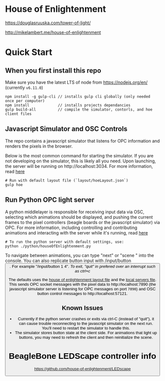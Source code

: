 # House of Enlightenment

https://douglasruuska.com/tower-of-light/

http://mikelambert.me/house-of-enlightenment

# Quick Start
## When you first install this repo
Make sure you have the latest LTS of node from https://nodejs.org/en/ (currently `v6.11.0`)
```
npm install -g gulp-cli // installs gulp cli globally (only needed once per computer)
npm install             // installs projects dependancies
gulp build-all          // compile the simulator, contorls, and hoe client files
```

## Javascript Simulator and OSC Controls
The repo contains a javascript simulator that listens for OPC information and renders the pixels in the browser.

Below is the most common command for starting the simulator. If you are not developing on the simulator, this is likely all you need. Upon launching, the server will be running on http://localhost:3034. For more information,  read [here](./javascript)

```
# Run with default layout file (`layout/hoeLayout.json`)
gulp hoe
```

## Run Python OPC light server
A python middlelayer is responsible for receiving input data via OSC, selecting which animations should be displayed, and pushing the current frames to the pixel controllers (beagle boards or the javascript simulator) via OPC.
For more information, including controlling and contributing animations and interacting with the server while it's running, read [here](./python)

```
# To run the python server with default settings, use:
python ./python/houseOfEnlightenment.py
```
To navigate between animations, you can type "next" or "scene <scene name>" into the console. You can also replicate button input with /input/button <station id> <button id>. For example "/input/button 1 4". *To exit, "quit" in prefered over an interrupt such as ctrl+c*

The defaults uses the [house of enlightenment layout file](./layout.hoeLayout.json) and the [local servers file](./layout/servers_local.json). This sends OPC socket messages with the pixel data to http://localhost:7890 (the javascript simulator server is listening for OPC messages on port `7890`) and OSC button control messages to http://localhost:57121. 

## Known Issues
- Currently if the python server crashes or exits via ctrl-C (instead of "quit"), it can cause trouble reconnecting to the javascript simulator on the next run. You'll need to restart the simulator to handle this.
- The simulator stores button state at the client side. For animations that light up buttons, you may need to refresh the client and then reinitialize the scene.


# BeagleBone LEDScape controller info
https://github.com/house-of-enlightenment/LEDscape
